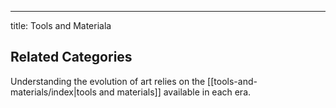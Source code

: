 ---
title: Tools and Materiala
## Related Categories
Understanding the evolution of art relies on the [[tools-and-materials/index|tools and materials]] available in each era.


